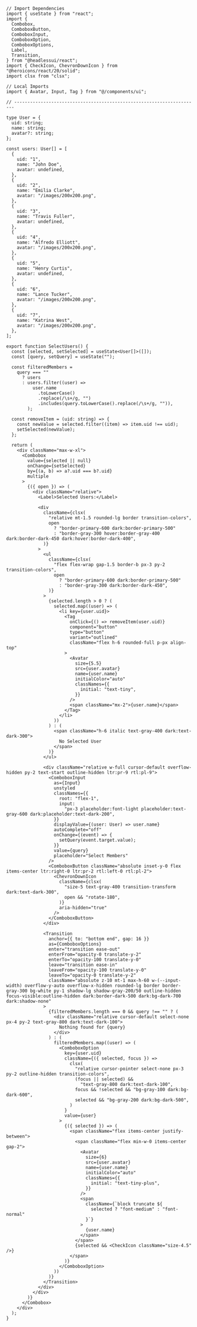 ﻿```tsx
// Import Dependencies
import { useState } from "react";
import {
  Combobox,
  ComboboxButton,
  ComboboxInput,
  ComboboxOption,
  ComboboxOptions,
  Label,
  Transition,
} from "@headlessui/react";
import { CheckIcon, ChevronDownIcon } from "@heroicons/react/20/solid";
import clsx from "clsx";

// Local Imports
import { Avatar, Input, Tag } from "@/components/ui";

// ----------------------------------------------------------------------

type User = {
  uid: string;
  name: string;
  avatar?: string;
};

const users: User[] = [
  {
    uid: "1",
    name: "John Doe",
    avatar: undefined,
  },
  {
    uid: "2",
    name: "Emilia Clarke",
    avatar: "/images/200x200.png",
  },
  {
    uid: "3",
    name: "Travis Fuller",
    avatar: undefined,
  },
  {
    uid: "4",
    name: "Alfredo Elliott",
    avatar: "/images/200x200.png",
  },
  {
    uid: "5",
    name: "Henry Curtis",
    avatar: undefined,
  },
  {
    uid: "6",
    name: "Lance Tucker",
    avatar: "/images/200x200.png",
  },
  {
    uid: "7",
    name: "Katrina West",
    avatar: "/images/200x200.png",
  },
];

export function SelectUsers() {
  const [selected, setSelected] = useState<User[]>([]);
  const [query, setQuery] = useState("");

  const filteredMembers =
    query === ""
      ? users
      : users.filter((user) =>
          user.name
            .toLowerCase()
            .replace(/\s+/g, "")
            .includes(query.toLowerCase().replace(/\s+/g, "")),
        );

  const removeItem = (uid: string) => {
    const newValue = selected.filter((item) => item.uid !== uid);
    setSelected(newValue);
  };

  return (
    <div className="max-w-xl">
      <Combobox
        value={selected || null}
        onChange={setSelected}
        by={(a, b) => a?.uid === b?.uid}
        multiple
      >
        {({ open }) => (
          <div className="relative">
            <Label>Selected Users:</Label>

            <div
              className={clsx(
                "relative mt-1.5 rounded-lg border transition-colors",
                open
                  ? "border-primary-600 dark:border-primary-500"
                  : "border-gray-300 hover:border-gray-400 dark:border-dark-450 dark:hover:border-dark-400",
              )}
            >
              <ul
                className={clsx(
                  "flex flex-wrap gap-1.5 border-b px-3 py-2 transition-colors",
                  open
                    ? "border-primary-600 dark:border-primary-500"
                    : "border-gray-300 dark:border-dark-450",
                )}
              >
                {selected.length > 0 ? (
                  selected.map((user) => (
                    <li key={user.uid}>
                      <Tag
                        onClick={() => removeItem(user.uid)}
                        component="button"
                        type="button"
                        variant="outlined"
                        className="flex h-6 rounded-full p-px align-top"
                      >
                        <Avatar
                          size={5.5}
                          src={user.avatar}
                          name={user.name}
                          initialColor="auto"
                          classNames={{
                            initial: "text-tiny",
                          }}
                        />
                        <span className="mx-2">{user.name}</span>
                      </Tag>
                    </li>
                  ))
                ) : (
                  <span className="h-6 italic text-gray-400 dark:text-dark-300">
                    No Selected User
                  </span>
                )}
              </ul>

              <div className="relative w-full cursor-default overflow-hidden py-2 text-start outline-hidden ltr:pr-9 rtl:pl-9">
                <ComboboxInput
                  as={Input}
                  unstyled
                  classNames={{
                    root: "flex-1",
                    input:
                      "px-3 placeholder:font-light placeholder:text-gray-600 dark:placeholder:text-dark-200",
                  }}
                  displayValue={(user: User) => user.name}
                  autoComplete="off"
                  onChange={(event) => {
                    setQuery(event.target.value);
                  }}
                  value={query}
                  placeholder="Select Members"
                />
                <ComboboxButton className="absolute inset-y-0 flex items-center ltr:right-0 ltr:pr-2 rtl:left-0 rtl:pl-2">
                  <ChevronDownIcon
                    className={clsx(
                      "size-5 text-gray-400 transition-transform dark:text-dark-300",
                      open && "rotate-180",
                    )}
                    aria-hidden="true"
                  />
                </ComboboxButton>
              </div>

              <Transition
                anchor={{ to: "bottom end", gap: 16 }}
                as={ComboboxOptions}
                enter="transition ease-out"
                enterFrom="opacity-0 translate-y-2"
                enterTo="opacity-100 translate-y-0"
                leave="transition ease-in"
                leaveFrom="opacity-100 translate-y-0"
                leaveTo="opacity-0 translate-y-2"
                className="absolute z-10 mt-1 max-h-60 w-(--input-width) overflow-y-auto overflow-x-hidden rounded-lg border border-gray-300 bg-white py-1 shadow-lg shadow-gray-200/50 outline-hidden focus-visible:outline-hidden dark:border-dark-500 dark:bg-dark-700 dark:shadow-none"
              >
                {filteredMembers.length === 0 && query !== "" ? (
                  <div className="relative cursor-default select-none px-4 py-2 text-gray-800 dark:text-dark-100">
                    Nothing found for {query}
                  </div>
                ) : (
                  filteredMembers.map((user) => (
                    <ComboboxOption
                      key={user.uid}
                      className={({ selected, focus }) =>
                        clsx(
                          "relative cursor-pointer select-none px-3 py-2 outline-hidden transition-colors",
                          (focus || selected) &&
                            "text-gray-800 dark:text-dark-100",
                          focus && !selected && "bg-gray-100 dark:bg-dark-600",
                          selected && "bg-gray-200 dark:bg-dark-500",
                        )
                      }
                      value={user}
                    >
                      {({ selected }) => (
                        <span className="flex items-center justify-between">
                          <span className="flex min-w-0 items-center gap-2">
                            <Avatar
                              size={6}
                              src={user.avatar}
                              name={user.name}
                              initialColor="auto"
                              classNames={{
                                initial: "text-tiny-plus",
                              }}
                            />
                            <span
                              className={`block truncate ${
                                selected ? "font-medium" : "font-normal"
                              }`}
                            >
                              {user.name}
                            </span>
                          </span>
                          {selected && <CheckIcon className="size-4.5" />}
                        </span>
                      )}
                    </ComboboxOption>
                  ))
                )}
              </Transition>
            </div>
          </div>
        )}
      </Combobox>
    </div>
  );
}

```
